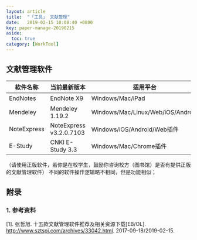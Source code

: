 ```yaml
---
layout: article
title:  "「工具」 文献管理"
date:   2019-02-15 10:08:40 +0800
key: paper-manage-20190215
aside:
  toc: true
category: [WorkTool]
---
```


## 文献管理软件

| 软件名称 | 当前最新版本	| 适用平台 | 费用 |
| --- | ---	| --- | --- |
| EndNotes | EndNote X9 |	Windows/Mac/iPad | ￥1818.00 |
| Mendeley | Mendeley 1.19.2 | Windows/Mac/Linux/Web/iOS/Android | 免费 |
| NoteExpress |	NoteExpress v3.2.0.7103 |	Windows/iOS/Android/Web插件 |	¥998 |
| E-Study |	CNKI E-Study 3.3 | Windows/Mac/Chrome插件	| 免费 |

（请使用正版软件，若你是在校学生，鼓励你咨询校方（图书馆）是否有提供正版的文献管理软件）
不同的软件操作逻辑略不相同，但是功能相似；  


## 附录
### 1. 参考资料

[1].  张哲旭. 十五款文献管理软件推荐及相关资源下载[EB/OL]. <http://www.sztspi.com/archives/33042.html>. 2017-09-18/2019-02-15.   
